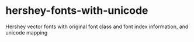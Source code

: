 # hershey-fonts-with-unicode
Hershey vector fonts with original font class and font index information, and unicode mapping
